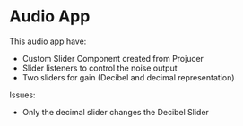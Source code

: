# Audio App

This audio app have:
* Custom Slider Component created from Projucer
* Slider listeners to control the noise output
* Two sliders for gain (Decibel and decimal representation)

Issues:

* Only the decimal slider changes the Decibel Slider
